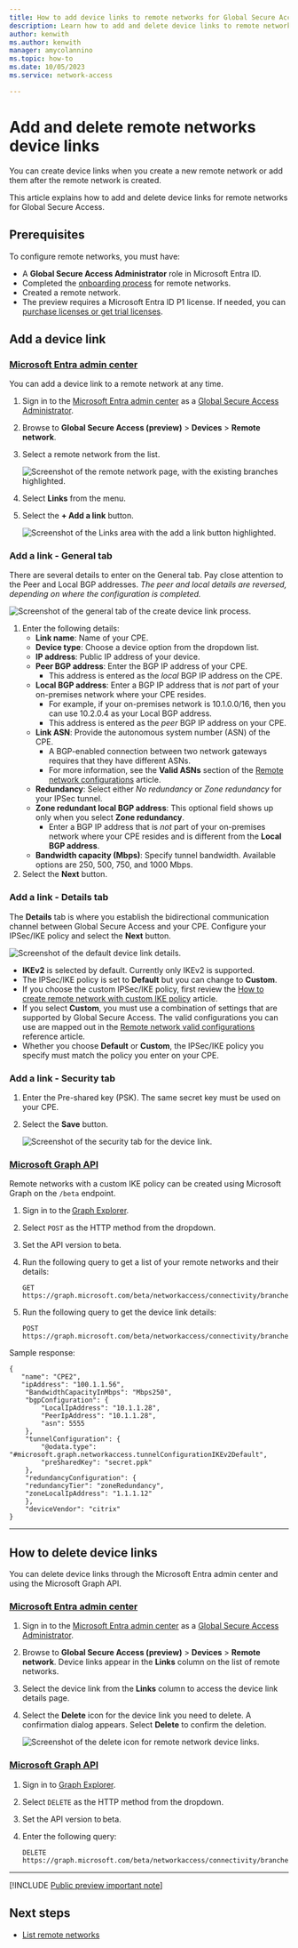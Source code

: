 ```yaml
---
title: How to add device links to remote networks for Global Secure Access (preview)
description: Learn how to add and delete device links to remote networks for Global Secure Access (preview).
author: kenwith
ms.author: kenwith
manager: amycolannino
ms.topic: how-to
ms.date: 10/05/2023
ms.service: network-access

---
```


# Add and delete remote networks device links

You can create device links when you create a new remote network or add them after the remote network is created.

This article explains how to add and delete device links for remote networks for Global Secure Access.

## Prerequisites

To configure remote networks, you must have: 

- A **Global Secure Access Administrator** role in Microsoft Entra ID.
- Completed the [onboarding process](how-to-create-remote-networks.md#onboard-your-tenant-for-remote-networks) for remote networks.
- Created a remote network.
- The preview requires a Microsoft Entra ID P1 license. If needed, you can [purchase licenses or get trial licenses](https://aka.ms/azureadlicense).

## Add a device link

### [Microsoft Entra admin center](#tab/microsoft-entra-admin-center)

You can add a device link to a remote network at any time.

1. Sign in to the [Microsoft Entra admin center](https://entra.microsoft.com) as a [Global Secure Access Administrator](/azure/active-directory/roles/permissions-reference#global-secure-access-administrator).

1. Browse to **Global Secure Access (preview)** > **Devices** > **Remote network**.

1. Select a remote network from the list.

    ![Screenshot of the remote network page, with the existing branches highlighted.](./media/how-to-manage-remote-network-device-links/remote-network-list.png)

1. Select **Links** from the menu.

1. Select the **+ Add a link** button.

    ![Screenshot of the Links area with the add a link button highlighted.](./media/how-to-manage-remote-network-device-links/add-link-to-remote-network.png)

### Add a link - General tab

There are several details to enter on the General tab. Pay close attention to the Peer and Local BGP addresses. *The peer and local details are reversed, depending on where the configuration is completed.*

![Screenshot of the general tab of the create device link process.](media/how-to-manage-remote-network-device-links/add-device-link.png)

1. Enter the following details:
    - **Link name**: Name of your CPE.
    - **Device type**: Choose a device option from the dropdown list.
    - **IP address**: Public IP address of your device.
    - **Peer BGP address**: Enter the BGP IP address of your CPE.
        - This address is entered as the *local* BGP IP address on the CPE.
    - **Local BGP address**: Enter a BGP IP address that is *not* part of your on-premises network where your CPE resides.
        - For example, if your on-premises network is 10.1.0.0/16, then you can use 10.2.0.4 as your Local BGP address.
        - This address is entered as the *peer* BGP​​ IP address on your CPE.
    - **Link ASN**: Provide the autonomous system number (ASN) of the CPE.
        - A BGP-enabled connection between two network gateways requires that they have different ASNs.
        - For more information, see the **Valid ASNs** section of the [Remote network configurations](reference-remote-network-configurations.md#valid-autonomous-system-number-asn) article.
    - **Redundancy**: Select either *No redundancy* or *Zone redundancy* for your IPSec tunnel.
    - **Zone redundant local BGP address**: This optional field shows up only when you select **Zone redundancy**.
        - Enter a BGP IP address that is *not* part of your on-premises network where your CPE resides and is different from the **Local BGP address**.
    - **Bandwidth capacity (Mbps)**: Specify tunnel bandwidth. Available options are 250, 500, 750, and 1000 Mbps.
1. Select the **Next** button.

### Add a link - Details tab

The **Details** tab is where you establish the bidirectional communication channel between Global Secure Access and your CPE. Configure your IPSec/IKE policy and select the **Next** button.

![Screenshot of the default device link details.](./media/how-to-manage-remote-network-device-links/default-device-link-details.png)

- **IKEv2** is selected by default. Currently only IKEv2 is supported.
- The IPSec/IKE policy is set to **Default** but you can change to **Custom**.
- If you choose the custom IPSec/IKE policy, first review the [How to create remote network with custom IKE policy](how-to-create-remote-network-custom-ike-policy.md) article.
- If you select **Custom**, you must use a combination of settings that are supported by Global Secure Access. The valid configurations you can use are mapped out in the [Remote network valid configurations](reference-remote-network-configurations.md) reference article.
- Whether you choose **Default** or **Custom**, the IPSec/IKE policy you specify must match the policy you enter on your CPE.

### Add a link - Security tab

1. Enter the Pre-shared key (PSK). The same secret key must be used on your CPE.
1. Select the **Save** button.

    ![Screenshot of the security tab for the device link.](media/how-to-manage-remote-network-device-links/pre-shared-key.png)

### [Microsoft Graph API](#tab/microsoft-graph-api)

Remote networks with a custom IKE policy can be created using Microsoft Graph on the `/beta` endpoint.

1. Sign in to the [Graph Explorer](https://aka.ms/ge).
1. Select `POST` as the HTTP method from the dropdown.
1. Set the API version to beta.
1. Run the following query to get a list of your remote networks and their details:

    ```http
    GET https://graph.microsoft.com/beta/networkaccess/connectivity/branches
    ```

1. Run the following query to get the device link details:

    ```http
    POST https://graph.microsoft.com/beta/networkaccess/connectivity/branches/BRANCH_ID/deviceLinks
    ```

Sample response:

```http
{
   "name": "CPE2",
   "ipAddress": "100.1.1.56",
    "BandwidthCapacityInMbps": "Mbps250",
    "bgpConfiguration": {
        "LocalIpAddress": "10.1.1.28",
        "PeerIpAddress": "10.1.1.28",
        "asn": 5555
    },
    "tunnelConfiguration": {
        "@odata.type": "#microsoft.graph.networkaccess.tunnelConfigurationIKEv2Default",
        "preSharedKey": "secret.ppk"
    },
    "redundancyConfiguration": {
    "redundancyTier": "zoneRedundancy",
    "zoneLocalIpAddress": "1.1.1.12"
    },
    "deviceVendor": "citrix"
}
```

---

## How to delete device links

You can delete device links through the Microsoft Entra admin center and using the Microsoft Graph API.

### [Microsoft Entra admin center](#tab/microsoft-entra-admin-center)

1. Sign in to the [Microsoft Entra admin center](https://entra.microsoft.com) as a [Global Secure Access Administrator](/azure/active-directory/roles/permissions-reference#global-secure-access-administrator).

1. Browse to **Global Secure Access (preview)** > **Devices** > **Remote network**. Device links appear in the **Links** column on the list of remote networks.

1. Select the device link from the **Links** column to access the device link details page.

1. Select the **Delete** icon for the device link you need to delete. A confirmation dialog appears. Select **Delete** to confirm the deletion.

    ![Screenshot of the delete icon for remote network device links.](media/how-to-manage-remote-network-device-links/delete-device-link.png)

### [Microsoft Graph API](#tab/microsoft-graph-api)

1. Sign in to [Graph Explorer](https://aka.ms/ge).
1. Select `DELETE` as the HTTP method from the dropdown.
1. Set the API version to beta.
1. Enter the following query:

    ```http
    DELETE https://graph.microsoft.com/beta/networkaccess/connectivity/branches/BRANCH_ID/deviceLinks/LINK_ID
    
    ```

---

[!INCLUDE [Public preview important note](./includes/public-preview-important-note.md)]

## Next steps
- [List remote networks](how-to-list-remote-networks.md)
